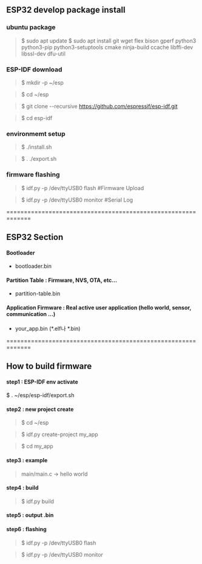 ## ESP32 develop package install
### ubuntu package
> $ sudo apt update
>  $ sudo apt install git wget flex bison gperf python3 python3-pip python3-setuptools cmake ninja-build ccache libffi-dev libssl-dev dfu-util

### ESP-IDF download
>  $ mkdir -p ~/esp

>  $ cd ~/esp

>  $ git clone --recursive https://github.com/espressif/esp-idf.git

>  $ cd esp-idf

### environmemt setup
>  $ ./install.sh

>  $ . ./export.sh

### firmware flashing
>  $ idf.py -p /dev/ttyUSB0 flash        #Firmware Upload

>  $ idf.py -p /dev/ttyUSB0 monitor      #Serial Log

=============================================================

## ESP32 Section
#### Bootloader
  - bootloader.bin
#### Partition Table : Firmware, NVS, OTA, etc...
  - partition-table.bin
#### Application Firmware	: Real active user application (hello world, sensor, communication ...)
  - your_app.bin (*.elf나 *.bin)

=============================================================

## How to build firmware
#### step1 : ESP-IDF env activate
  $ . ~/esp/esp-idf/export.sh
#### step2 : new project create
>  $ cd ~/esp

>  $ idf.py create-project my_app

>  $ cd my_app
#### step3 : example
>  main/main.c -> hello world
#### step4 : build
>  $ idf.py build
#### step5 : output .bin 
#### step6 : flashing
>  $ idf.py -p /dev/ttyUSB0 flash

>  $ idf.py -p /dev/ttyUSB0 monitor
